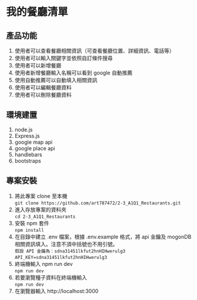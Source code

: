 # 我的餐廳清單

## 產品功能

1. 使用者可以查看餐廳相關資訊（可查看餐廳位置、詳細資訊、電話等）
2. 使用者可以輸入關鍵字並依照自訂條件搜尋
3. 使用者可以新增餐廳
4. 使用者新增餐廳輸入名稱可以看到 google 自動推薦
5. 使用自動推薦可以自動填入相關資訊
6. 使用者可以編輯餐廳資料
7. 使用者可以刪除餐廳資料


## 環境建置

1. node.js
2. Express.js
3. google map api
4. google place api
6. handlebars
7. bootstraps

## 專案安裝

1. 將此專案 clone 至本機  
   `git clone https://github.com/art787472/2-3_A1Q1_Restaurants.git`
2. 進入存放專案的資料夾  
   `cd 2-3_A1Q1_Restaurants`
3. 安裝 npm 套件  
   `npm install`
4. 在目錄中建立 .env 檔案，根據 .env.example 格式，將 api 金鑰及 mogonDB 相關資訊填入。注意不須中括號也不用引號。  
   `假設 API 金鑰為：sdna31451lkfut2hnHIHwerulg3`  
   `API_KEY=sdna31451lkfut2hnHIHwerulg3`
5. 終端機輸入 npm run dev  
   `npm run dev`
6. 若要瀏覽種子資料在終端機輸入  
   `npm run dev`
7. 在瀏覽器輸入 http://localhost:3000
